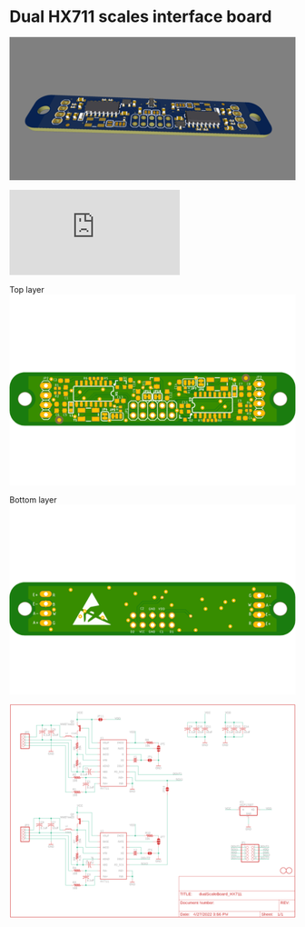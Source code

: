 # Dual HX711 scales interface board

![3D board](https://github.com/banoz/banoz.github.io/blob/main/repository/img/dualScaleBoard_HX711.3D.png)

![3D model](https://github.com/banoz/banoz.github.io/blob/main/repository/stl/DualScaleBoard_HX711.stl)

Top layer
![Top layer](https://github.com/banoz/dualScaleBoard_HX711/blob/main/Project/Exports/dualScaleBoard_HX711.top.png)

Bottom layer
![Bottom layer](https://github.com/banoz/dualScaleBoard_HX711/blob/main/Project/Exports/dualScaleBoard_HX711.bottom.png)


![Board schematics](https://github.com/banoz/dualScaleBoard_HX711/blob/main/Project/Exports/dualScaleBoard_HX711.sch.png)
